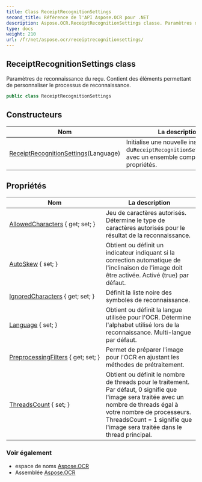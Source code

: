 ```yaml
---
title: Class ReceiptRecognitionSettings
second_title: Référence de l'API Aspose.OCR pour .NET
description: Aspose.OCR.ReceiptRecognitionSettings classe. Paramètres de reconnaissance du reçu. Contient des éléments permettant de personnaliser le processus de reconnaissance.
type: docs
weight: 210
url: /fr/net/aspose.ocr/receiptrecognitionsettings/
---
```

## ReceiptRecognitionSettings class

Paramètres de reconnaissance du reçu. Contient des éléments permettant de personnaliser le processus de reconnaissance.

```csharp
public class ReceiptRecognitionSettings
```

## Constructeurs

| Nom | La description |
| --- | --- |
| [ReceiptRecognitionSettings](receiptrecognitionsettings/)(Language) | Initialise une nouvelle instance du`ReceiptRecognitionSettings`classe avec un ensemble complet de propriétés. |

## Propriétés

| Nom | La description |
| --- | --- |
| [AllowedCharacters](../../aspose.ocr/receiptrecognitionsettings/allowedcharacters/) { get; set; } | Jeu de caractères autorisés. Détermine le type de caractères autorisés pour le résultat de la reconnaissance. |
| [AutoSkew](../../aspose.ocr/receiptrecognitionsettings/autoskew/) { set; } | Obtient ou définit un indicateur indiquant si la correction automatique de l'inclinaison de l'image doit être activée. Activé (true) par défaut. |
| [IgnoredCharacters](../../aspose.ocr/receiptrecognitionsettings/ignoredcharacters/) { get; set; } | Définit la liste noire des symboles de reconnaissance. |
| [Language](../../aspose.ocr/receiptrecognitionsettings/language/) { set; } | Obtient ou définit la langue utilisée pour l'OCR.  Détermine l'alphabet utilisé lors de la reconnaissance. Multi-langue par défaut. |
| [PreprocessingFilters](../../aspose.ocr/receiptrecognitionsettings/preprocessingfilters/) { get; set; } | Permet de préparer l'image pour l'OCR en ajustant les méthodes de prétraitement. |
| [ThreadsCount](../../aspose.ocr/receiptrecognitionsettings/threadscount/) { set; } | Obtient ou définit le nombre de threads pour le traitement. Par défaut, 0 signifie que l'image sera traitée avec un nombre de threads égal à votre nombre de processeurs. ThreadsCount = 1 signifie que l'image sera traitée dans le thread principal. |

### Voir également

* espace de noms [Aspose.OCR](../../aspose.ocr/)
* Assemblée [Aspose.OCR](../../)


